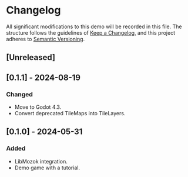 # Changelog

All significant modifications to this demo will be recorded in this file. The structure follows the guidelines of [Keep a Changelog](https://keepachangelog.com/en/1.1.0/), and this project adheres to [Semantic Versioning](https://semver.org/spec/v2.0.0.html).

## [Unreleased]

## [0.1.1] - 2024-08-19

### Changed

- Move to Godot 4.3.
- Convert deprecated TileMaps into TileLayers.

## [0.1.0] - 2024-05-31

### Added

- LibMozok integration.
- Demo game with a tutorial.
